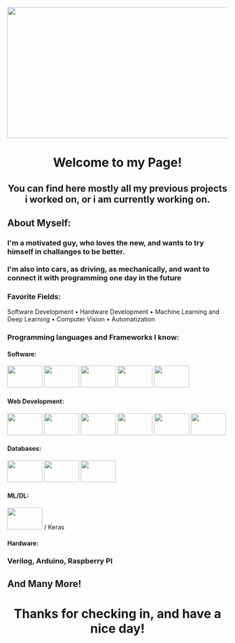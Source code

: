 <p align="center"><img width = "800" height = "300" src="https://media.giphy.com/media/Lny6Rw04nsOOc/giphy.gif"></p>

<h1 align="center">Welcome to my Page!</h1>
<h2 align="center">You can find here mostly all my previous projects i worked on, or i am currently working on.</h1>
<h2>About Myself:</h2><h3> I'm a motivated guy, who loves the new, and wants to try himself in challanges to be better. <br><br> I'm also into cars, as driving, as mechanically, and want to connect it with programming one day in the future</h3>
<h3>Favorite Fields:</h3><p> Software Development • Hardware Development • Machine Learning and Deep Learning • Computer Vision • Automatization</p>
<h3>Programming languages and Frameworks I know:</h3>
<h4>   Software: </h4>
<p>
            <img  width="80" height = "50" src="https://cdn.jsdelivr.net/gh/devicons/devicon/icons/python/python-original-wordmark.svg" />
            <img  width="80" height = "50" src="https://cdn.jsdelivr.net/gh/devicons/devicon/icons/java/java-original-wordmark.svg" />
            <img width="80" height = "50" src="https://cdn.jsdelivr.net/gh/devicons/devicon/icons/c/c-original.svg" />  
            <img width="80" height = "50" src="https://cdn.jsdelivr.net/gh/devicons/devicon/icons/cplusplus/cplusplus-original.svg" />
            <img width="80" height = "50" src="https://cdn.jsdelivr.net/gh/devicons/devicon/icons/csharp/csharp-original.svg" />
 </p>
<h4> Web Development: </h4>
<p>
            <img width="80" height = "50" src="https://cdn.jsdelivr.net/gh/devicons/devicon/icons/javascript/javascript-original.svg" />
            <img width="80" height = "50" src="https://cdn.jsdelivr.net/gh/devicons/devicon/icons/html5/html5-original-wordmark.svg" />
            <img width="80" height = "50" src="https://cdn.jsdelivr.net/gh/devicons/devicon/icons/css3/css3-original-wordmark.svg" />  
            <img width="80" height = "50" src="https://cdn.jsdelivr.net/gh/devicons/devicon/icons/bootstrap/bootstrap-original-wordmark.svg" />
            <img width="80" height = "50" src="https://cdn.jsdelivr.net/gh/devicons/devicon/icons/spring/spring-original-wordmark.svg" />
            <img width="80" height = "50" src="https://cdn.jsdelivr.net/gh/devicons/devicon/icons/flask/flask-original-wordmark.svg" />
   </p>
            
<h4> Databases: </h4>
<p>
            <img width="80" height = "50" src="https://cdn.jsdelivr.net/gh/devicons/devicon/icons/mysql/mysql-original-wordmark.svg" />
            <img width="80" height = "50" src="https://cdn.jsdelivr.net/gh/devicons/devicon/icons/postgresql/postgresql-original-wordmark.svg" />
            <img width="80" height = "50" src="https://cdn.jsdelivr.net/gh/devicons/devicon/icons/microsoftsqlserver/microsoftsqlserver-plain-wordmark.svg" />     
</p>
            
 <h4> ML/DL:  </h4>
            <p>
            <img width="80" height = "50" src="https://cdn.jsdelivr.net/gh/devicons/devicon/icons/tensorflow/tensorflow-original.svg" /> / Keras
            </p>
            
<h4> Hardware: </h4> <h3> Verilog,  Arduino, Raspberry PI </h3>

          
  <h2> And Many More! </h2>

  <h1 align="center"> Thanks for checking in, and have a nice day! </h1>
          
          
       
   


